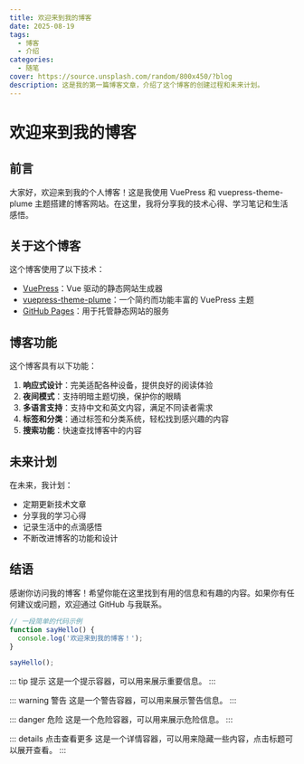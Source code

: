 ```yaml
---
title: 欢迎来到我的博客
date: 2025-08-19
tags:
  - 博客
  - 介绍
categories:
  - 随笔
cover: https://source.unsplash.com/random/800x450/?blog
description: 这是我的第一篇博客文章，介绍了这个博客的创建过程和未来计划。
---
```


# 欢迎来到我的博客

## 前言

大家好，欢迎来到我的个人博客！这是我使用 VuePress 和 vuepress-theme-plume 主题搭建的博客网站。在这里，我将分享我的技术心得、学习笔记和生活感悟。

## 关于这个博客

这个博客使用了以下技术：

- [VuePress](https://vuepress.vuejs.org/)：Vue 驱动的静态网站生成器
- [vuepress-theme-plume](https://github.com/pengzhanbo/vuepress-theme-plume)：一个简约而功能丰富的 VuePress 主题
- [GitHub Pages](https://pages.github.com/)：用于托管静态网站的服务

## 博客功能

这个博客具有以下功能：

1. **响应式设计**：完美适配各种设备，提供良好的阅读体验
2. **夜间模式**：支持明暗主题切换，保护你的眼睛
3. **多语言支持**：支持中文和英文内容，满足不同读者需求
4. **标签和分类**：通过标签和分类系统，轻松找到感兴趣的内容
5. **搜索功能**：快速查找博客中的内容

## 未来计划

在未来，我计划：

- 定期更新技术文章
- 分享我的学习心得
- 记录生活中的点滴感悟
- 不断改进博客的功能和设计

## 结语

感谢你访问我的博客！希望你能在这里找到有用的信息和有趣的内容。如果你有任何建议或问题，欢迎通过 GitHub 与我联系。

```js
// 一段简单的代码示例
function sayHello() {
  console.log('欢迎来到我的博客！');
}

sayHello();
```

::: tip 提示
这是一个提示容器，可以用来展示重要信息。
:::

::: warning 警告
这是一个警告容器，可以用来展示警告信息。
:::

::: danger 危险
这是一个危险容器，可以用来展示危险信息。
:::

::: details 点击查看更多
这是一个详情容器，可以用来隐藏一些内容，点击标题可以展开查看。
:::